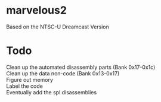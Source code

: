 # marvelous2
  Based on the NTSC-U Dreamcast Version

# Todo
  Clean up the automated disassembly parts (Bank 0x17-0x1c)\
  Clean up the data non-code (Bank 0x13-0x17)\
  Figure out memory\
  Label the code\
  Eventually add the spl disassemblies

